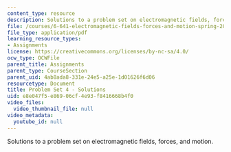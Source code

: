 ```yaml
---
content_type: resource
description: Solutions to a problem set on electromagnetic fields, forces, and motion.
file: /courses/6-641-electromagnetic-fields-forces-and-motion-spring-2009/e8e047f5e86906cf4e93f8416668b4f0_MIT6_641s09_sol_pset04.pdf
file_type: application/pdf
learning_resource_types:
- Assignments
license: https://creativecommons.org/licenses/by-nc-sa/4.0/
ocw_type: OCWFile
parent_title: Assignments
parent_type: CourseSection
parent_uid: 4ab8ada8-331e-24e5-a25e-1d01626f6d06
resourcetype: Document
title: Problem Set 4 - Solutions
uid: e8e047f5-e869-06cf-4e93-f8416668b4f0
video_files:
  video_thumbnail_file: null
video_metadata:
  youtube_id: null
---
```

Solutions to a problem set on electromagnetic fields, forces, and motion.